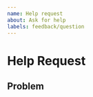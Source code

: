```yaml
---
name: Help request
about: Ask for help
labels: feedback/question
---
```


# Help Request
<!-- Provide a general summary of the issue in the title above. -->

## Problem

<!-- Describe your problem or state your question. -->

<!-- What have you attempted to do to workaround the problem? -->

<!-- What type of help do you need from us? -->
